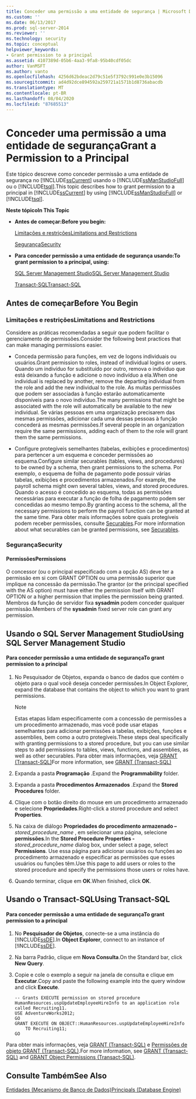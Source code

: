 ```yaml
---
title: Conceder uma permissão a uma entidade de segurança | Microsoft Docs
ms.custom: ''
ms.date: 06/13/2017
ms.prod: sql-server-2014
ms.reviewer: ''
ms.technology: security
ms.topic: conceptual
helpviewer_keywords:
- Grant permission to a principal
ms.assetid: 4107389d-05b6-4aa3-9fa8-95b40cdf05dc
author: VanMSFT
ms.author: vanto
ms.openlocfilehash: 4256d62bdeac2d79c51e5f3792c991e0e3b15096
ms.sourcegitcommit: ad4d92dce894592a259721a1571b1d8736abacdb
ms.translationtype: MT
ms.contentlocale: pt-BR
ms.lasthandoff: 08/04/2020
ms.locfileid: "87685513"
---
```

# <a name="grant-a-permission-to-a-principal"></a><span data-ttu-id="845fa-102">Conceder uma permissão a uma entidade de segurança</span><span class="sxs-lookup"><span data-stu-id="845fa-102">Grant a Permission to a Principal</span></span>
  <span data-ttu-id="845fa-103">Este tópico descreve como conceder permissão a uma entidade de segurança no [!INCLUDE[ssCurrent](../../../includes/sscurrent-md.md)] usando o [!INCLUDE[ssManStudioFull](../../../includes/ssmanstudiofull-md.md)] ou o [!INCLUDE[tsql](../../../includes/tsql-md.md)].</span><span class="sxs-lookup"><span data-stu-id="845fa-103">This topic describes how to grant permission to a principal in [!INCLUDE[ssCurrent](../../../includes/sscurrent-md.md)] by using [!INCLUDE[ssManStudioFull](../../../includes/ssmanstudiofull-md.md)] or [!INCLUDE[tsql](../../../includes/tsql-md.md)].</span></span>  
  
 <span data-ttu-id="845fa-104">**Neste tópico**</span><span class="sxs-lookup"><span data-stu-id="845fa-104">**In This Topic**</span></span>  
  
-   <span data-ttu-id="845fa-105">**Antes de começar:**</span><span class="sxs-lookup"><span data-stu-id="845fa-105">**Before you begin:**</span></span>  
  
     [<span data-ttu-id="845fa-106">Limitações e restrições</span><span class="sxs-lookup"><span data-stu-id="845fa-106">Limitations and Restrictions</span></span>](#Restrictions)  
  
     [<span data-ttu-id="845fa-107">Segurança</span><span class="sxs-lookup"><span data-stu-id="845fa-107">Security</span></span>](#Security)  
  
-   <span data-ttu-id="845fa-108">**Para conceder permissão a uma entidade de segurança usando:**</span><span class="sxs-lookup"><span data-stu-id="845fa-108">**To grant permission to a principal, using:**</span></span>  
  
     [<span data-ttu-id="845fa-109">SQL Server Management Studio</span><span class="sxs-lookup"><span data-stu-id="845fa-109">SQL Server Management Studio</span></span>](#SSMSProcedure)  
  
     [<span data-ttu-id="845fa-110">Transact-SQL</span><span class="sxs-lookup"><span data-stu-id="845fa-110">Transact-SQL</span></span>](#TsqlProcedure)  
  
##  <a name="before-you-begin"></a><a name="BeforeYouBegin"></a> <span data-ttu-id="845fa-111">Antes de começar</span><span class="sxs-lookup"><span data-stu-id="845fa-111">Before You Begin</span></span>  
  
###  <a name="limitations-and-restrictions"></a><a name="Restrictions"></a> <span data-ttu-id="845fa-112">Limitações e restrições</span><span class="sxs-lookup"><span data-stu-id="845fa-112">Limitations and Restrictions</span></span>  
 <span data-ttu-id="845fa-113">Considere as práticas recomendadas a seguir que podem facilitar o gerenciamento de permissões.</span><span class="sxs-lookup"><span data-stu-id="845fa-113">Consider the following best practices that can make managing permissions easier.</span></span>  
  
-   <span data-ttu-id="845fa-114">Conceda permissão para funções, em vez de logons individuais ou usuários.</span><span class="sxs-lookup"><span data-stu-id="845fa-114">Grant permission to roles, instead of individual logins or users.</span></span> <span data-ttu-id="845fa-115">Quando um indivíduo for substituído por outro, remova o indivíduo que está deixando a função e adicione o novo indivíduo a ela.</span><span class="sxs-lookup"><span data-stu-id="845fa-115">When one individual is replaced by another, remove the departing individual from the role and add the new individual to the role.</span></span> <span data-ttu-id="845fa-116">As muitas permissões que podem ser associadas à função estarão automaticamente disponíveis para o novo indivíduo.</span><span class="sxs-lookup"><span data-stu-id="845fa-116">The many permissions that might be associated with the role will automatically be available to the new individual.</span></span> <span data-ttu-id="845fa-117">Se várias pessoas em uma organização precisarem das mesmas permissões, adicionar cada uma dessas pessoas à função concederá as mesmas permissões.</span><span class="sxs-lookup"><span data-stu-id="845fa-117">If several people in an organization require the same permissions, adding each of them to the role will grant them the same permissions.</span></span>  
  
-   <span data-ttu-id="845fa-118">Configure protegíveis semelhantes (tabelas, exibições e procedimentos) para pertencer a um esquema e conceder permissões ao esquema.</span><span class="sxs-lookup"><span data-stu-id="845fa-118">Configure similar securables (tables, views, and procedures) to be owned by a schema, then grant permissions to the schema.</span></span> <span data-ttu-id="845fa-119">Por exemplo, o esquema de folha de pagamento pode possuir várias tabelas, exibições e procedimentos armazenados.</span><span class="sxs-lookup"><span data-stu-id="845fa-119">For example, the payroll schema might own several tables, views, and stored procedures.</span></span> <span data-ttu-id="845fa-120">Quando o acesso é concedido ao esquema, todas as permissões necessárias para executar a função de folha de pagamento podem ser concedidas ao mesmo tempo.</span><span class="sxs-lookup"><span data-stu-id="845fa-120">By granting access to the schema, all the necessary permissions to perform the payroll function can be granted at the same time.</span></span> <span data-ttu-id="845fa-121">Para obter mais informações sobre quais protegíveis podem receber permissões, consulte [Securables](../securables.md).</span><span class="sxs-lookup"><span data-stu-id="845fa-121">For more information about what securables can be granted permissions, see [Securables](../securables.md).</span></span>  
  
###  <a name="security"></a><a name="Security"></a> <span data-ttu-id="845fa-122">Segurança</span><span class="sxs-lookup"><span data-stu-id="845fa-122">Security</span></span>  
  
####  <a name="permissions"></a><a name="Permissions"></a> <span data-ttu-id="845fa-123">Permissões</span><span class="sxs-lookup"><span data-stu-id="845fa-123">Permissions</span></span>  
 <span data-ttu-id="845fa-124">O concessor (ou o principal especificado com a opção AS) deve ter a permissão em si com GRANT OPTION ou uma permissão superior que implique na concessão da permissão.</span><span class="sxs-lookup"><span data-stu-id="845fa-124">The grantor (or the principal specified with the AS option) must have either the permission itself with GRANT OPTION or a higher permission that implies the permission being granted.</span></span> <span data-ttu-id="845fa-125">Membros da função de servidor fixa **sysadmin** podem conceder qualquer permissão.</span><span class="sxs-lookup"><span data-stu-id="845fa-125">Members of the **sysadmin** fixed server role can grant any permission.</span></span>  
  
##  <a name="using-sql-server-management-studio"></a><a name="SSMSProcedure"></a> <span data-ttu-id="845fa-126">Usando o SQL Server Management Studio</span><span class="sxs-lookup"><span data-stu-id="845fa-126">Using SQL Server Management Studio</span></span>  
  
#### <a name="to-grant-permission-to-a-principal"></a><span data-ttu-id="845fa-127">Para conceder permissão a uma entidade de segurança</span><span class="sxs-lookup"><span data-stu-id="845fa-127">To grant permission to a principal</span></span>  
  
1.  <span data-ttu-id="845fa-128">No Pesquisador de Objetos, expanda o banco de dados que contém o objeto para o qual você deseja conceder permissões.</span><span class="sxs-lookup"><span data-stu-id="845fa-128">In Object Explorer, expand the database that contains the object to which you want to grant permissions.</span></span>  
  
    > [!NOTE]  
    >  <span data-ttu-id="845fa-129">Estas etapas lidam especificamente com a concessão de permissões a um procedimento armazenado, mas você pode usar etapas semelhantes para adicionar permissões a tabelas, exibições, funções e assemblies, bem como a outro protegíveis.</span><span class="sxs-lookup"><span data-stu-id="845fa-129">These steps deal specifically with granting permissions to a stored procedure, but you can use similar steps to add permissions to tables, views, functions, and assemblies, as well as other securables.</span></span> <span data-ttu-id="845fa-130">Para obter mais informações, veja [GRANT &#40;Transact-SQL&#41;](/sql/t-sql/statements/grant-transact-sql)</span><span class="sxs-lookup"><span data-stu-id="845fa-130">For more information, see [GRANT &#40;Transact-SQL&#41;](/sql/t-sql/statements/grant-transact-sql)</span></span>  
  
2.  <span data-ttu-id="845fa-131">Expanda a pasta **Programação** .</span><span class="sxs-lookup"><span data-stu-id="845fa-131">Expand the **Programmability** folder.</span></span>  
  
3.  <span data-ttu-id="845fa-132">Expanda a pasta **Procedimentos Armazenados** .</span><span class="sxs-lookup"><span data-stu-id="845fa-132">Expand the **Stored Procedures** folder.</span></span>  
  
4.  <span data-ttu-id="845fa-133">Clique com o botão direito do mouse em um procedimento armazenado e selecione **Propriedades**.</span><span class="sxs-lookup"><span data-stu-id="845fa-133">Right-click a stored procedure and select **Properties**.</span></span>  
  
5.  <span data-ttu-id="845fa-134">Na caixa de diálogo **Propriedades do procedimento armazenado –**_stored_procedure_name_ , em selecionar uma página, selecione **permissões**.</span><span class="sxs-lookup"><span data-stu-id="845fa-134">In the **Stored Procedure Properties -**_stored_procedure_name_ dialog box, under select a page, select **Permissions**.</span></span> <span data-ttu-id="845fa-135">Use essa página para adicionar usuários ou funções ao procedimento armazenado e especificar as permissões que esses usuários ou funções têm.</span><span class="sxs-lookup"><span data-stu-id="845fa-135">Use this page to add users or roles to the stored procedure and specify the permissions those users or roles have.</span></span>  
  
6.  <span data-ttu-id="845fa-136">Quando terminar, clique em **OK**.</span><span class="sxs-lookup"><span data-stu-id="845fa-136">When finished, click **OK**.</span></span>  
  
##  <a name="using-transact-sql"></a><a name="TsqlProcedure"></a> <span data-ttu-id="845fa-137">Usando o Transact-SQL</span><span class="sxs-lookup"><span data-stu-id="845fa-137">Using Transact-SQL</span></span>  
  
#### <a name="to-grant-permission-to-a-principal"></a><span data-ttu-id="845fa-138">Para conceder permissão a uma entidade de segurança</span><span class="sxs-lookup"><span data-stu-id="845fa-138">To grant permission to a principal</span></span>  
  
1.  <span data-ttu-id="845fa-139">No **Pesquisador de Objetos**, conecte-se a uma instância do [!INCLUDE[ssDE](../../../includes/ssde-md.md)].</span><span class="sxs-lookup"><span data-stu-id="845fa-139">In **Object Explorer**, connect to an instance of [!INCLUDE[ssDE](../../../includes/ssde-md.md)].</span></span>  
  
2.  <span data-ttu-id="845fa-140">Na barra Padrão, clique em **Nova Consulta**.</span><span class="sxs-lookup"><span data-stu-id="845fa-140">On the Standard bar, click **New Query**.</span></span>  
  
3.  <span data-ttu-id="845fa-141">Copie e cole o exemplo a seguir na janela de consulta e clique em **Executar**.</span><span class="sxs-lookup"><span data-stu-id="845fa-141">Copy and paste the following example into the query window and click **Execute**.</span></span>  
  
    ```  
    -- Grants EXECUTE permission on stored procedure HumanResources.uspUpdateEmployeeHireInfo to an application role called Recruiting11.   
    USE AdventureWorks2012;  
    GO  
    GRANT EXECUTE ON OBJECT::HumanResources.uspUpdateEmployeeHireInfo  
        TO Recruiting11;  
    GO  
    ```  
  
 <span data-ttu-id="845fa-142">Para obter mais informações, veja [GRANT &#40;Transact-SQL&#41;](/sql/t-sql/statements/grant-transact-sql) e [Permissões de objeto GRANT &#40;Transact-SQL&#41;](/sql/t-sql/statements/grant-object-permissions-transact-sql).</span><span class="sxs-lookup"><span data-stu-id="845fa-142">For more information, see [GRANT &#40;Transact-SQL&#41;](/sql/t-sql/statements/grant-transact-sql) and [GRANT Object Permissions &#40;Transact-SQL&#41;](/sql/t-sql/statements/grant-object-permissions-transact-sql).</span></span>  
  
## <a name="see-also"></a><span data-ttu-id="845fa-143">Consulte Também</span><span class="sxs-lookup"><span data-stu-id="845fa-143">See Also</span></span>  
 [<span data-ttu-id="845fa-144">Entidades &#40;Mecanismo de Banco de Dados&#41;</span><span class="sxs-lookup"><span data-stu-id="845fa-144">Principals &#40;Database Engine&#41;</span></span>](principals-database-engine.md)  
  
  
